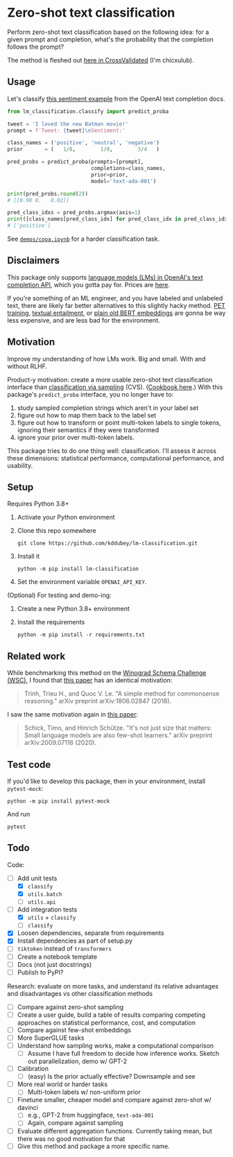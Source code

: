 # Zero-shot text classification

Perform zero-shot text classification based on the following idea: for a given
prompt and completion, what's the probability that the completion follows the
prompt?

The method is fleshed out
[here in CrossValidated](https://stats.stackexchange.com/q/601159/337906)
(I'm chicxulub).


## Usage

Let's classify [this sentiment example](https://platform.openai.com/docs/guides/completion/classification)
from the OpenAI text completion docs.

```python
from lm_classification.classify import predict_proba

tweet = 'I loved the new Batman movie!'
prompt = f'Tweet: {tweet}\nSentiment:'

class_names = ('positive', 'neutral', 'negative')
prior       = (   1/8,        1/8,        3/4   )

pred_probs = predict_proba(prompts=[prompt],
                           completions=class_names,
                           prior=prior,
                           model='text-ada-001')

print(pred_probs.round(2))
# [[0.98 0.   0.02]]

pred_class_idxs = pred_probs.argmax(axis=1)
print([class_names[pred_class_idx] for pred_class_idx in pred_class_idxs])
# ['positive']
```

See [`demos/copa.ipynb`](https://github.com/kddubey/lm-classification/blob/main/demos/copa.ipynb)
for a harder classification task.


## Disclaimers

This package only supports [language models (LMs) in OpenAI's text completion API](https://platform.openai.com/docs/models/gpt-3),
which you gotta pay for. Prices are [here](https://openai.com/api/pricing/).

If you're something of an ML engineer, and you have labeled and unlabeled text, 
there are likely far better alternatives to this slightly hacky method.
[PET training](http://timoschick.com/explanatory%20notes/2020/10/23/pattern-exploiting-training.html),
[textual entailment](https://huggingface.co/tasks/zero-shot-classification), or
[plain old BERT embeddings](https://huggingface.co/docs/transformers/tasks/sequence_classification)
are gonna be way less expensive, and are less bad for the environment.


## Motivation

Improve my understanding of how LMs work. Big and small. With and without RLHF.

Product-y motivation: create a more usable zero-shot text classification
interface than
[classification via sampling](https://platform.openai.com/docs/guides/completion/classification) (CVS).
([Cookbook here](https://docs.google.com/document/d/1rqj7dkuvl7Byd5KQPUJRxc19BJt8wo0yHNwK84KfU3Q/edit).)
With this package's `predict_proba` interface, you no longer have to:
  1. study sampled completion strings which aren't in your label set
  2. figure out how to map them back to the label set
  3. figure out how to transform or point multi-token labels to single tokens,
     ignoring their semantics if they were transformed
  4. ignore your prior over multi-token labels.

This package tries to do one thing well: classification. I'll assess it across
these dimensions: statistical performance, computational performance, and
usability.


## Setup

Requires Python 3.8+

1. Activate your Python environment

2. Clone this repo somewhere

   ```
   git clone https://github.com/kddubey/lm-classification.git
   ```

3. Install it

   ```
   python -m pip install lm-classification
   ```

4. Set the environment variable `OPENAI_API_KEY`.

(Optional) For testing and demo-ing:

1. Create a new Python 3.8+ environment

2. Install the requirements

   ```
   python -m pip install -r requirements.txt
   ```


## Related work

While benchmarking this method on the
[Winograd Schema Challenge (WSC)](https://cs.nyu.edu/~davise/papers/WinogradSchemas/WS.html),
I found that [this paper](https://arxiv.org/abs/1806.02847) has an
identical motivation:

> Trinh, Trieu H., and Quoc V. Le. "A simple method for commonsense reasoning." arXiv preprint arXiv:1806.02847 (2018).

I saw the same motivation again in
[this paper](https://arxiv.org/abs/2009.07118):

> Schick, Timo, and Hinrich Schütze. "It's not just size that matters: Small language models are also few-shot learners." arXiv preprint arXiv:2009.07118 (2020).


## Test code

If you'd like to develop this package, then in your environment, install 
`pytest-mock`:

```
python -m pip install pytest-mock
```

And run

```
pytest
```


## Todo

Code:
- [ ] Add unit tests
  - [x] `classify`
  - [x] `utils.batch`
  - [ ] `utils.api`
- [ ] Add integration tests
  - [x] `utils` + `classify`
  - [ ] `classify`
- [x] Loosen dependencies, separate from requirements
- [x] Install dependencies as part of setup.py
- [ ] `tiktoken` instead of `transformers`
- [ ] Create a notebook template
- [ ] Docs (not just docstrings)
- [ ] Publish to PyPI?

Research: evaluate on more tasks, and understand its relative advantages and
disadvantages vs other classification methods

- [ ] Compare against zero-shot sampling
- [ ] Create a user guide, build a table of results comparing competing
  approaches on statistical performance, cost, and computation
- [ ] Compare against few-shot embeddings
- [ ] More SuperGLUE tasks
- [ ] Understand how sampling works, make a computational comparison
  - [ ] Assume I have full freedom to decide how inference works. Sketch out 
  parallelization, demo w/ GPT-2
- [ ] Calibration
  - [ ] (easy) Is the prior actually effective? Downsample and see
- [ ] More real world or harder tasks
  - [ ] Multi-token labels w/ non-uniform prior
- [ ] Finetune smaller, cheaper model and compare against zero-shot w/ davinci
  - [ ] e.g., GPT-2 from huggingface, `text-ada-001`
  - [ ] Again, compare against sampling
- [ ] Evaluate different aggregation functions. Currently taking mean, but
there was no good motivation for that
- [ ] Give this method and package a more specific name.
